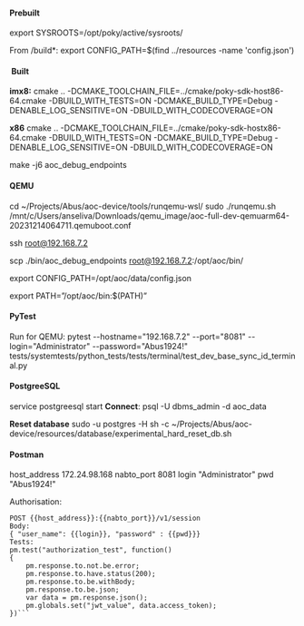 #### Prebuilt

export SYSROOTS=/opt/poky/active/sysroots/

From /build*: export CONFIG_PATH=$(find ../resources -name 'config.json')

####  Built
**imx8:**
cmake .. -DCMAKE_TOOLCHAIN_FILE=../cmake/poky-sdk-host86-64.cmake -DBUILD_WITH_TESTS=ON -DCMAKE_BUILD_TYPE=Debug -DENABLE_LOG_SENSITIVE=ON -DBUILD_WITH_CODECOVERAGE=ON

**x86**
cmake .. -DCMAKE_TOOLCHAIN_FILE=../cmake/poky-sdk-hostx86-64.cmake -DBUILD_WITH_TESTS=ON -DCMAKE_BUILD_TYPE=Debug -DENABLE_LOG_SENSITIVE=ON -DBUILD_WITH_CODECOVERAGE=ON

make -j6 aoc_debug_endpoints

#### QEMU

cd ~/Projects/Abus/aoc-device/tools/runqemu-wsl/
sudo ./runqemu.sh /mnt/c/Users/anseliva/Downloads/qemu_image/aoc-full-dev-qemuarm64-20231214064711.qemuboot.conf

ssh root@192.168.7.2

scp ./bin/aoc_debug_endpoints root@192.168.7.2:/opt/aoc/bin/

export CONFIG_PATH=/opt/aoc/data/config.json

export PATH=”/opt/aoc/bin:$(PATH)”

#### PyTest

Run for QEMU:
pytest --hostname="192.168.7.2" --port="8081" --login="Administrator" --password="Abus1924!" tests/systemtests/python_tests/tests/terminal/test_dev_base_sync_id_terminal.py

#### PostgreeSQL
service postgreesql start
**Connect**:
psql -U dbms_admin -d aoc_data

**Reset database**
sudo -u postgres -H sh -c ~/Projects/Abus/aoc-device/resources/database/experimental_hard_reset_db.sh

#### Postman

host_address 172.24.98.168
nabto_port 8081
login "Administrator"
pwd "Abus1924!"

Authorisation:
```
POST {{host_address}}:{{nabto_port}}/v1/session
Body:
{ "user_name": {{login}}, "password" : {{pwd}}}
Tests:
pm.test("authorization_test", function()
{
    pm.response.to.not.be.error;
    pm.response.to.have.status(200);
    pm.response.to.be.withBody;
    pm.response.to.be.json;
    var data = pm.response.json();
    pm.globals.set("jwt_value", data.access_token);
})```
